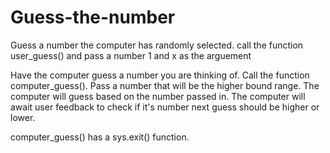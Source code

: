 # Guess-the-number
Guess a number the computer has randomly selected. 
call the function user_guess() and pass a number 1 and x as the arguement

Have the computer guess a number you are thinking of.
Call the function computer_guess().
Pass a number that will be the higher bound range. 
The computer will guess based on the number passed in.
The computer will await user feedback to check if it's number next guess should be higher or lower. 

computer_guess() has a sys.exit() function. 


